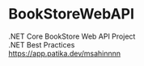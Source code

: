 # BookStoreWebAPI
.NET Core BookStore Web API Project<br>
.NET Best Practices <br>
https://app.patika.dev/msahinnnn

